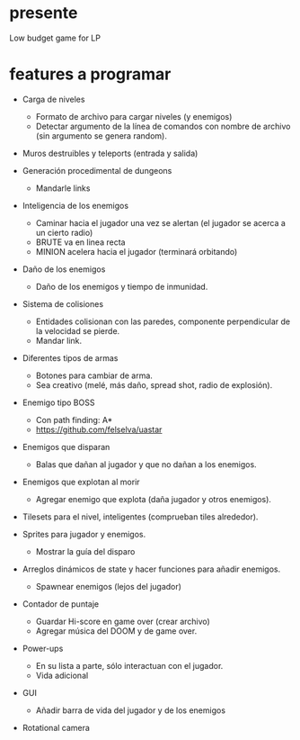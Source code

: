 # presente

Low budget game for LP

# features a programar

- Carga de niveles
  - Formato de archivo para cargar niveles (y enemigos)
  - Detectar argumento de la línea de comandos con nombre de archivo (sin argumento se genera random).

- Muros destruibles y teleports (entrada y salida)

- Generación procedimental de dungeons
  - Mandarle links

- Inteligencia de los enemigos
  - Caminar hacia el jugador una vez se alertan (el jugador se acerca a un cierto radio)
  - BRUTE va en linea recta
  - MINION acelera hacia el jugador (terminará orbitando)

- Daño de los enemigos
  - Daño de los enemigos y tiempo de inmunidad.

- Sistema de colisiones
  - Entidades colisionan con las paredes, componente perpendicular de la velocidad se pierde.
  - Mandar link.

- Diferentes tipos de armas
  - Botones para cambiar de arma.
  - Sea creativo (melé, más daño, spread shot, radio de explosión).

- Enemigo tipo BOSS
  - Con path finding: A*
  - https://github.com/felselva/uastar

- Enemigos que disparan
  - Balas que dañan al jugador y que no dañan a los enemigos.

- Enemigos que explotan al morir
  - Agregar enemigo que explota (daña jugador y otros enemigos).

- Tilesets para el nivel, inteligentes (comprueban tiles alrededor).

- Sprites para jugador y enemigos.
  - Mostrar la guía del disparo

- Arreglos dinámicos de state y hacer funciones para añadir enemigos.
  - Spawnear enemigos (lejos del jugador)

- Contador de puntaje
  - Guardar Hi-score en game over (crear archivo)
  - Agregar música del DOOM y de game over.

- Power-ups
  - En su lista a parte, sólo interactuan con el jugador.
  - Vida adicional

- GUI
  - Añadir barra de vida del jugador y de los enemigos

- Rotational camera
